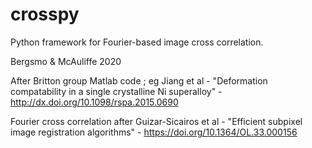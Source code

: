 # crosspy

Python framework for Fourier-based image cross correlation.

Bergsmo & McAuliffe 2020

After Britton group Matlab code ; eg Jiang et al - "Deformation compatability in a single crystalline Ni superalloy" - http://dx.doi.org/10.1098/rspa.2015.0690 

Fourier cross correlation after Guizar-Sicairos et al - "Efficient subpixel image registration algorithms" - https://doi.org/10.1364/OL.33.000156 

